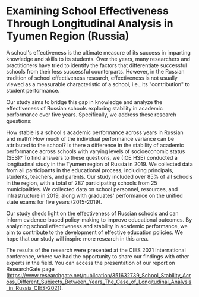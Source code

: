 # Examining School Effectiveness Through Longitudinal Analysis in Tyumen Region (Russia)

A school's effectiveness is the ultimate measure of its success in imparting knowledge and skills to its students. Over the years, many researchers and practitioners have tried to identify the factors that differentiate successful schools from their less successful counterparts. However, in the Russian tradition of school effectiveness research, effectiveness is not usually viewed as a measurable characteristic of a school, i.e., its "contribution" to student performance.

Our study aims to bridge this gap in knowledge and analyze the effectiveness of Russian schools exploring stability in academic performance over five years. Specifically, we address these research questions:

How stable is a school's academic performance across years in Russian and math?
How much of the individual performance variance can be attributed to the school?
Is there a difference in the stability of academic performance across schools with varying levels of socioeconomic status (SES)?
To find answers to these questions, we (IOE HSE) conducted a longitudinal study in the Tyumen region of Russia in 2019. We collected data from all participants in the educational process, including principals, students, teachers, and parents. Our study included over 85% of all schools in the region, with a total of 287 participating schools from 25 municipalities. We collected data on school personnel, resources, and infrastructure in 2019, along with graduates' performance on the unified state exams for five years (2015-2019).

Our study sheds light on the effectiveness of Russian schools and can inform evidence-based policy-making to improve educational outcomes. By analyzing school effectiveness and stability in academic performance, we aim to contribute to the development of effective education policies. We hope that our study will inspire more research in this area.

The results of the research were presented at the CIES 2021 international conference, where we had the opportunity to share our findings with other experts in the field. You can access the presentation of our report on ResearchGate page (https://www.researchgate.net/publication/351632739_School_Stability_Across_Different_Subjects_Between_Years_The_Case_of_Longitudinal_Analysis_in_Russia_CIES-2021).
